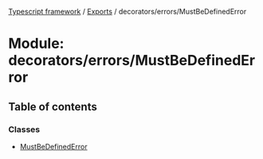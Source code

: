 [Typescript framework](../index.md) / [Exports](../modules.md) / decorators/errors/MustBeDefinedError

# Module: decorators/errors/MustBeDefinedError

## Table of contents

### Classes

- [MustBeDefinedError](../classes/decorators_errors_MustBeDefinedError.MustBeDefinedError.md)
